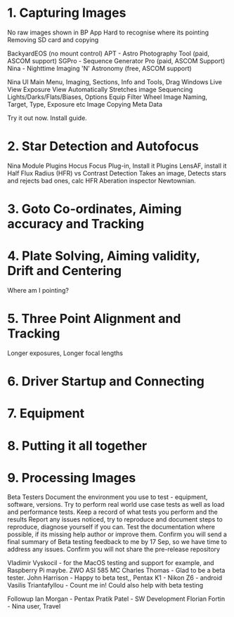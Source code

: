 
# 1. Capturing Images
No raw images shown in BP App
Hard to recognise where its pointing
Removing SD card and copying

BackyardEOS (no mount control)
APT - Astro Photography Tool (paid, ASCOM support)
SGPro - Sequence Generator Pro (paid, ASCOM Support)
Nina - Nighttime Imaging 'N' Astronomy (free, ASCOM support)

Nina UI Main Menu, Imaging, Sections, Info and Tools, Drag Windows
Live View
Exposure View
Automatically Stretches image
Sequencing Lights/Darks/Flats/Biases, 
Options Equip Filter Wheel
Image Naming, Target, Type, Exposure etc
Image Copying
Meta Data

Try it out now. Install guide.

# 2. Star Detection and Autofocus
Nina Module
Plugins Hocus Focus Plug-in, Install it
Plugins LensAF, install it
Half Flux Radius (HFR) vs Contrast Detection
Takes an image, Detects stars and rejects bad ones, calc HFR
Aberation inspector Newtownian.


# 3. Goto Co-ordinates, Aiming accuracy and Tracking

# 4. Plate Solving, Aiming validity, Drift and Centering
Where am I pointing?

# 5. Three Point Alignment and Tracking
Longer exposures, Longer focal lengths

# 6. Driver Startup and Connecting

# 7. Equipment

# 8. Putting it all together

# 9. Processing Images





Beta Testers
Document the environment you use to test - equipment, software, versions.
Try to perform real world use case tests as well as load and performance tests.
Keep a record of what tests you perform and the results
Report any issues noticed, try to reproduce and document steps to reproduce, diagnose yourself if you can.
Test the documentation where possible, if its missing help author or improve them.
Confirm you will send a final summary of Beta testing feedback to me by 17 Sep, so we have time to address any issues.
Confirm you will not share the pre-release repository


Vladimir Vyskocil - for the MacOS testing and support for example, and Raspberry Pi maybe.  ZWO ASI 585 MC
Charles Thomas - Glad to be a beta tester.
John Harrison - Happy to beta test,, Pentax K1 - Nikon Z6 - android
Vasilis Triantafyllou - Count me in! Could also help with beta testing
 
Followup
Ian Morgan - Pentax
Pratik Patel - SW Development
Florian Fortin - Nina user, Travel
